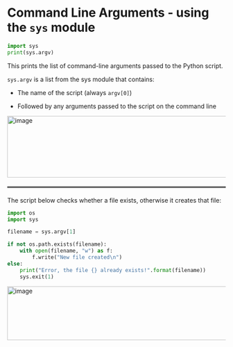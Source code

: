 # Command Line Arguments - using the ```sys``` module

```python
import sys
print(sys.argv)
```

This prints the list of command-line arguments passed to the Python script.

```sys.argv``` is a list from the sys module that contains:

- The name of the script (always ```argv[0]```)

- Followed by any arguments passed to the script on the command line

<img width="657" height="142" alt="image" src="https://github.com/user-attachments/assets/57c881be-b02c-4855-9222-c4c3c01503b4" />

<hr style="border-top: 3px double #bbb; margin: 20px 0;" />

The script below checks whether a file exists, otherwise it creates that file:

```python
import os
import sys

filename = sys.argv[1]

if not os.path.exists(filename):
    with open(filename, "w") as f:
        f.write("New file created\n")
else:
    print("Error, the file {} already exists!".format(filename))
    sys.exit(1)
```


<img width="725" height="124" alt="image" src="https://github.com/user-attachments/assets/c935e2ee-2b30-4aeb-9288-4f831c21fe6b" />
